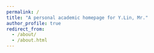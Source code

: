 ```yaml
---
permalink: /
title: "A personal academic homepage for Y.Lin, Mr."
author_profile: true
redirect_from: 
  - /about/
  - /about.html
---
```



